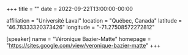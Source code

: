 +++
title = ""
date = 2022-09-22T13:00:00-00:00

affiliation = "Université Laval"
location = "Québec, Canada"
latitude = "46.78333320373426"
longitude = "-71.27508572272812"

[speaker]
  name = "Véronique Bazier-Matte"
  homepage = "https://sites.google.com/view/veronique-bazier-matte"
+++
